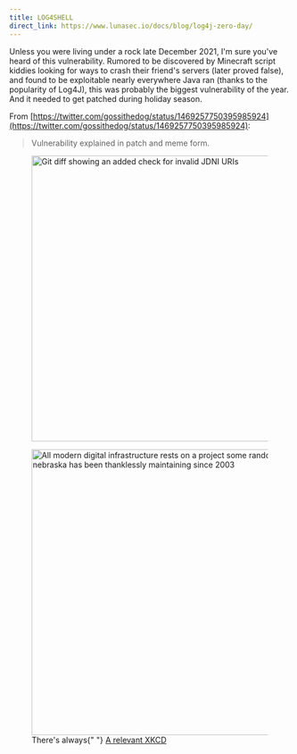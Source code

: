 ```yaml
---
title: LOG4SHELL
direct_link: https://www.lunasec.io/docs/blog/log4j-zero-day/
---
```


Unless you were living under a rock late December 2021, I'm sure you've heard of this vulnerability. Rumored to be discovered by Minecraft script kiddies looking for ways to crash their friend's servers (later proved false), and found to be exploitable nearly everywhere Java ran (thanks to the popularity of Log4J), this was probably the biggest vulnerability of the year. And it needed to get patched during holiday season.

From [https://twitter.com/gossithedog/status/1469257750395985924](https://twitter.com/gossithedog/status/1469257750395985924):

> Vulnerability explained in patch and meme form.

<figure>
  <img
    src="/cybersec/2021-12-10-1.jpg"
    alt="Git diff showing an added check for invalid JDNI URIs"
    title="Ah yes, my name is ${jndi:ldap://127.0.0.1:1337/pwned.php}"
    width="512"
  />
</figure>

<figure>
  <img
    src="/cybersec/2021-12-10-2.png"
    alt="All modern digital infrastructure rests on a project some random person in nebraska has been thanklessly maintaining since 2003"
    title="Originally made for ImageMagick, but 1000% applicable here too"
    width="512"
  />
  <figcaption>
    There's always{" "}
    <a href="https://xkcd.com/2347/" rel="noopener" target="_blank">
      A relevant XKCD
    </a>
  </figcaption>
</figure>
